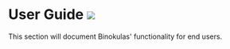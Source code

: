 # User Guide ![](../images/favicon.PNG)

This section will document Binokulas' functionality for end users.